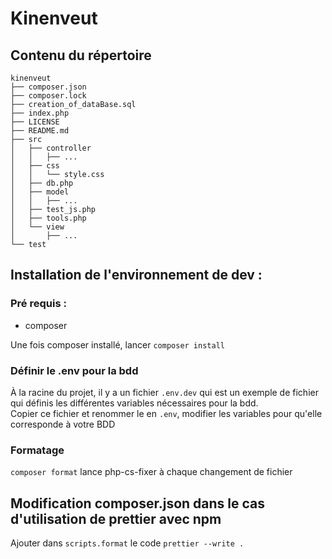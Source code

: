 # Kinenveut

## Contenu du répertoire

```
kinenveut
├── composer.json
├── composer.lock
├── creation_of_dataBase.sql
├── index.php
├── LICENSE
├── README.md
├── src
│   ├── controller
│   │   ├── ...
│   ├── css
│   │   └── style.css
│   ├── db.php
│   ├── model
│   │   ├── ...
│   ├── test_js.php
│   ├── tools.php
│   └── view
│       ├── ...
└── test
```

## Installation de l'environnement de dev :

### Pré requis :

- composer

Une fois composer installé, lancer `composer install`

### Définir le .env pour la bdd

À la racine du projet, il y a un fichier `.env.dev` qui est un exemple de fichier qui définis les différentes variables nécessaires pour la bdd. \
Copier ce fichier et renommer le en `.env`, modifier les variables pour qu'elle corresponde à votre BDD

### Formatage

`composer format` lance php-cs-fixer à chaque changement de fichier

## Modification composer.json dans le cas d'utilisation de prettier avec npm

Ajouter dans `scripts.format` le code `prettier --write .`
